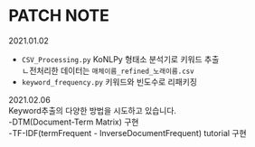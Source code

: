 # PATCH NOTE
  
2021.01.02   
+ `CSV_Processing.py` KoNLPy 형태소 분석기로 키워드 추출   
   ㄴ전처리한 데이터는 `매체이름_refined_노래이름.csv`  
+ `keyword_frequency.py` 키워드와 빈도수로 리패키징   
  
    
    
2021.02.06  
Keyword추출의 다양한 방법을 시도하고 있습니다.  
-DTM(Document-Term Matrix) 구현  
-TF-IDF(termFrequent - InverseDocumentFrequent) tutorial 구현  
